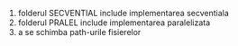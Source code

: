 1. folderul SECVENTIAL include implementarea secventiala
2. folderul PRALEL include implementarea paralelizata
3. a se schimba path-urile fisierelor